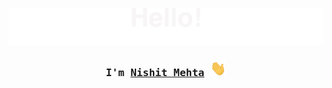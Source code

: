 <p align="center">
  <img src="https://github.com/nishitxmehta/nishitxmehta/blob/main/assest/header.svg"/>
</p>

<h3 align="center">
<samp>I'm <a href="https://www.linkedin.com/in/nishitmehta-/" target="_blank">Nishit Mehta</a> <img src="https://github.com/nishitxmehta/nishitxmehta/blob/main/assest/giphy.gif" width="25"> </samp>
</h3>
<!--
**nishitxmehta/nishitxmehta** is a ✨ _special_ ✨ repository because its `README.md` (this file) appears on your GitHub profile.

Here are some ideas to get you started:

- 🔭 I’m currently working on ...
- 🌱 I’m currently learning ...
- 👯 I’m looking to collaborate on ...
- 🤔 I’m looking for help with ...
- 💬 Ask me about ...
- 📫 How to reach me: ...
- 😄 Pronouns: ...
- ⚡ Fun fact: ...
-->
